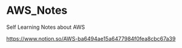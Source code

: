 # AWS_Notes


Self Learning Notes about AWS

https://www.notion.so/AWS-ba6494ae15a6477984f0fea8cbc67a39
